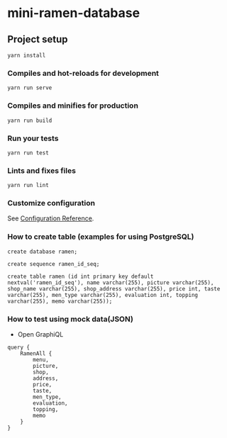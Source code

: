 # mini-ramen-database

## Project setup
```
yarn install
```

### Compiles and hot-reloads for development
```
yarn run serve
```

### Compiles and minifies for production
```
yarn run build
```

### Run your tests
```
yarn run test
```

### Lints and fixes files
```
yarn run lint
```

### Customize configuration
See [Configuration Reference](https://cli.vuejs.org/config/).


### How to create table (examples for using PostgreSQL)
```
create database ramen;

create sequence ramen_id_seq;

create table ramen (id int primary key default nextval('ramen_id_seq'), name varchar(255), picture varchar(255), shop_name varchar(255), shop_address varchar(255), price int, taste varchar(255), men_type varchar(255), evaluation int, topping varchar(255), memo varchar(255));

```

### How to test using mock data(JSON)
* Open GraphiQL
```
query {
    RamenAll {
        menu,
        picture,
        shop,
        address,
        price,
        taste,
        men_type,
        evaluation,
        topping,
        memo
    }
}
```